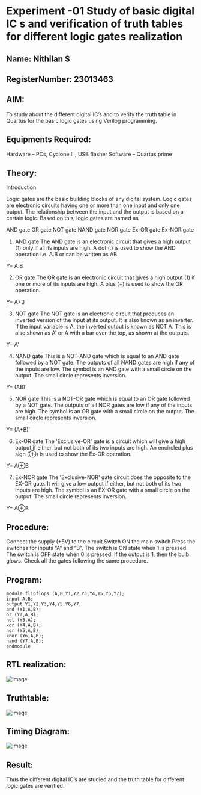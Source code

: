 # Experiment -01 Study of basic digital IC s and verification of truth tables for different logic gates realization

## Name: Nithilan S

## RegisterNumber: 23013463

## AIM:
To study about the different digital IC’s and to verify the truth table in Quartus for the basic logic gates using Verilog programming.

## Equipments Required:
Hardware – PCs, Cyclone II , USB flasher
Software – Quartus prime

## Theory:
Introduction

Logic gates are the basic building blocks of any digital system. Logic gates are electronic circuits having one or more than one input and only one output. The relationship between the input and the output is based on a certain logic. 
Based on this, logic gates are named as

AND gate
OR gate
NOT gate
NAND gate
NOR gate
Ex-OR gate
Ex-NOR gate
1) AND gate
The AND gate is an electronic circuit that gives a high output (1) only if all its inputs are high. A dot (.) is used to show the AND operation i.e. A.B or can be written as AB

Y= A.B

2) OR gate
The OR gate is an electronic circuit that gives a high output (1) if one or more of its inputs are high. A plus (+) is used to show the OR operation.

Y= A+B

3) NOT gate
The NOT gate is an electronic circuit that produces an inverted version of the input at its output. It is also known as an inverter. If the input variable is A, the inverted output is known as NOT A. This is also shown as A' or A with a bar over the top, as shown at the outputs.

Y= A'

4) NAND gate
This is a NOT-AND gate which is equal to an AND gate followed by a NOT gate. The outputs of all NAND gates are high if any of the inputs are low. The symbol is an AND gate with a small circle on the output. The small circle represents inversion.

Y= (AB)’

5) NOR gate
This is a NOT-OR gate which is equal to an OR gate followed by a NOT gate. The outputs of all NOR gates are low if any of the inputs are high. The symbol is an OR gate with a small circle on the output. The small circle represents inversion.

Y= (A+B)’

6) Ex-OR gate
The 'Exclusive-OR' gate is a circuit which will give a high output if either, but not both of its two inputs are high. An encircled plus sign (⊕) is used to show the Ex-OR operation.

Y= A⊕B

7) Ex-NOR gate
The 'Exclusive-NOR' gate circuit does the opposite to the EX-OR gate. It will give a low output if either, but not both of its two inputs are high. The symbol is an EX-OR gate with a small circle on the output. The small circle represents inversion.

Y= A⊕B

## Procedure:
Connect the supply (+5V) to the circuit
Switch ON the main switch
Press the switches for inputs “A” and “B”. The switch is ON state when 1 is pressed. The switch is OFF state when 0 is pressed.
If the output is 1, then the bulb glows.
Check all the gates following the same procedure.

## Program:
```
module flipflops (A,B,Y1,Y2,Y3,Y4,Y5,Y6,Y7);
input A,B;
output Y1,Y2,Y3,Y4,Y5,Y6,Y7;
and (Y1,A,B);
or (Y2,A,B);
not (Y3,A);
xor (Y4,A,B);
nor (Y5,A,B);
xnor (Y6,A,B);
nand (Y7,A,B);
endmodule
``` 

## RTL realization:
![image](https://github.com/nithilans060306/Study-of-basic-digital-IC-s-and-verification-of-truth-tables-for-different-logic-gates-realization-/assets/147473026/cad80e21-a8a4-4b58-bcf9-b243a6105f91)

## Truthtable:
![image](https://github.com/nithilans060306/Study-of-basic-digital-IC-s-and-verification-of-truth-tables-for-different-logic-gates-realization-/assets/147473026/41d4155e-b6a8-4c01-abff-ace051ed3ae7)

## Timing Diagram:
![image](https://github.com/nithilans060306/Study-of-basic-digital-IC-s-and-verification-of-truth-tables-for-different-logic-gates-realization-/assets/147473026/604b6a18-eecd-4a7e-90a4-0c7a0abcf3cc)

## Result:
Thus the different digital IC’s are studied and the truth table for different logic gates are verified.
